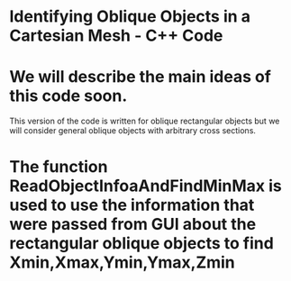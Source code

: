 # Identifying Oblique Objects in a Cartesian Mesh - C++ Code
# We will describe the main ideas of this code soon.
This version of the code is written for oblique rectangular objects but we will consider general oblique objects with arbitrary cross sections.
# The function ReadObjectInfoaAndFindMinMax is used to use the information that were passed from GUI about the rectangular oblique objects to find Xmin,Xmax,Ymin,Ymax,Zmin
